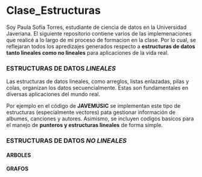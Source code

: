 # Clase_Estructuras
Soy Paula Sofía Torres, estudiante de ciencia de datos en la Universidad Javeriana.
El siguiente repositorio contiene varios de las implemenaciones que realicé a lo largo de mi proceso de formacion en la clase. Por lo cual, se reflejaran todos los apredizajes generados respecto a **estructuras de datos tanto lineales como no lineales** para aplicaciones de la vida real.

### ESTRUCTURAS DE DATOS _LINEALES_

Las estructuras de datos lineales, como arreglos, listas enlazadas, pilas y colas, organizan los datos secuencialmente. Estas son fundamentales en diversas aplicaciones del mundo real.

Por ejemplo en el código de **JAVEMUSIC** se implementan este tipo de estructuras (especialmente vectores) pata gestionar información de albumes, canciones y autores. Asimismo, se incluyen codigos basicos para el manejo de **punteros y estructuras lineales** de forma simple.

### ESTRUCTURAS DE DATOS _NO LINEALES_
#### ARBOLES

#### GRAFOS 
